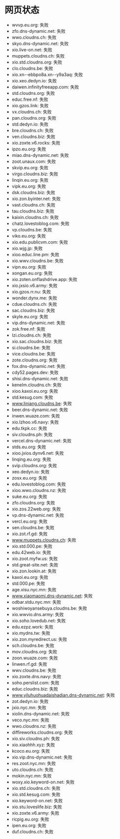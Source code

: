 # 网页状态
- wvvp.eu.org: 失败
- zfo.dns-dynamic.net: 失败
- wwo.cloudns.ch: 失败
- skyo.dns-dynamic.net: 失败
- xio.live-on.net: 失败
- muppets.cloudns.ch: 失败
- xio.std.cloudns.org: 失败
- clo.cloudns.be: 失败
- xio.xn--ebbpo8a.xn--y9a3aq: 失败
- xio.xeo.dedyn.io: 失败
- daiwen.infinityfreeapp.com: 失败
- std.cloudns.org: 失败
- educ.free.nf: 失败
- xio.gzos.link: 失败
- vx.cloudns.ch: 失败
- pan.cloudns.org: 失败
- std.dedyn.io: 失败
- bre.cloudns.ch: 失败
- ven.cloudns.biz: 失败
- xio.zoxte.v6.rocks: 失败
- ipzo.eu.org: 失败
- miao.dns-dynamic.net: 失败
- zoot.unaux.com: 失败
- skvip.eu.org: 失败
- virgo.cloudns.biz: 失败
- linqin.eu.org: 失败
- vipk.eu.org: 失败
- dsk.cloudns.biz: 失败
- xio.zon.byinter.net: 失败
- vast.cloudns.ch: 失败
- tau.cloudns.biz: 失败
- kaixin.cloudns.ch: 失败
- chatz.lovestoblog.com: 失败
- vp.cloudns.be: 失败
- viko.eu.org: 失败
- xio.edu.publicvm.com: 失败
- xio.wjg.jp: 失败
- xioo.educ.line.pm: 失败
- xio.wwv.cloudns.be: 失败
- vipn.eu.org: 失败
- xongan.eu.org: 失败
- xio.zoten.onflashdrive.app: 失败
- xio.jxsio.v6.army: 失败
- xio.gzos.rr.nu: 失败
- wonder.dynx.me: 失败
- cdue.cloudns.ch: 失败
- sac.cloudns.biz: 失败
- skyle.eu.org: 失败
- vip.dns-dynamic.net: 失败
- zok.free.nf: 失败
- lzi.cloudns.ch: 失败
- xio.sac.cloudns.biz: 失败
- si.cloudns.be: 失败
- vice.cloudns.be: 失败
- zote.cloudns.org: 失败
- fox.dns-dynamic.net: 失败
- cdy52.pages.dev: 失败
- shisi.dns-dynamic.net: 失败
- kenelm.cloudns.ch: 失败
- xioo.kaxoi.eu.org: 失败
- std.kesug.com: 失败
- www.liniang.cloudns.be: 失败
- beer.dns-dynamic.net: 失败
- inwen.wuaze.com: 失败
- xio.lzhoo.v6.navy: 失败
- edu.tkpk.cc: 失败
- siv.cloudns.ph: 失败
- vercel.dns-dynamic.net: 失败
- stds.eu.org: 失败
- xioo.jxios.dynv6.net: 失败
- linqing.eu.org: 失败
- svip.cloudns.org: 失败
- xeo.dedyn.io: 失败
- zosx.eu.org: 失败
- edu.lovestoblog.com: 失败
- xioo.wwo.cloudns.nz: 失败
- suke.eu.org: 失败
- zfo.cloudns.org: 失败
- xio.zos.22web.org: 失败
- vp.dns-dynamic.net: 失败
- vercl.eu.org: 失败
- sen.cloudns.be: 失败
- xio.zot.rf.gd: 失败
- www.muppets.cloudns.ch: 失败
- xio.std.000.pe: 失败
- edu.42web.io: 失败
- xio.zoot.myfw.us: 失败
- std.great-site.net: 失败
- xio.zon.lookin.at: 失败
- kaxoi.eu.org: 失败
- std.000.pe: 失败
- age.xisu.nyc.mn: 失败
- www.xiaomaomi.dns-dynamic.net: 失败
- odbar.stdu.nyc.mn: 失败
- woshiwoyansebuya.cloudns.be: 失败
- xio.wwvio.dns.army: 失败
- xio.soho.lovedub.net: 失败
- edu.ezpz.work: 失败
- xio.mydns.tw: 失败
- xio.zon.myredirect.us: 失败
- sch.cloudns.be: 失败
- mov.cloudns.org: 失败
- zoon.wuaze.com: 失败
- linwen.rf.gd: 失败
- wwv.cloudns.be: 失败
- xio.zoxte.dns.navy: 失败
- soho.perslist.com: 失败
- educ.cloudns.biz: 失败
- www.yiluhuohuadaishadian.dns-dynamic.net: 失败
- zot.dedyn.io: 失败
- jxio.nyc.mn: 失败
- xiolin.dns-dynamic.net: 失败
- veco.nyc.mn: 失败
- wwo.cloudns.nz: 失败
- diffireworks.cloudns.org: 失败
- xio.siv.cloudns.ph: 失败
- xio.xiaohhh.xyz: 失败
- kcoco.eu.org: 失败
- xio.vip.dns-dynamic.net: 失败
- res.zoot.nyc.mn: 失败
- uto.cloudns.ch: 失败
- mokin.nyc.mn: 失败
- woxy.xio.keyword-on.net: 失败
- xio.std.cloudns.ch: 失败
- xio.std.kesug.com: 失败
- xio.keyword-on.net: 失败
- xio.stu.loveslife.biz: 失败
- xio.zoxte.v6.army: 失败
- ricpig.eu.org: 失败
- ipen.eu.org: 失败
- duf.cloudns.ch: 失败
